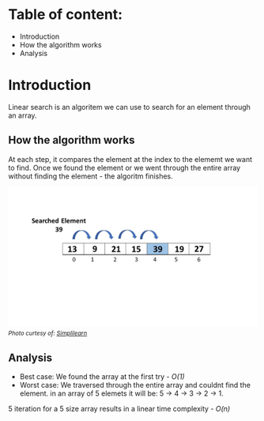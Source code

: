 # Table of content:
- Introduction
- How the algorithm works
- Analysis

# Introduction
Linear search is an algoritem we can use to search for an element through an array.

## How the algorithm works
At each step, it compares the element at the index to the elememt we want to find. Once we found the element or we went through the entire array without finding the element - the algoritm finishes.

![linear_search](linear_search.webp)
<small>_Photo curtesy of: [Simplilearn](https://www.simplilearn.com/tutorials/data-structure-tutorial/linear-search-algorithm)_</small>
## Analysis

- Best case: We found the array at the first try - _O(1)_
- Worst case: We traversed through the entire array and couldnt find the element. in an array of 5 elemets it will be:
  5 -> 4 -> 3 -> 2 -> 1.

5 iteration for a 5 size array results in a linear time complexity - _O(n)_